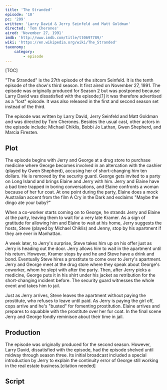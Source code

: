 ```yaml
---
title: 'The Stranded'
episode: '10'
pc: '209'
written: 'Larry David & Jerry Seinfeld and Matt Goldman'
directed: 'Tom Cherones'
aired: 'November 27, 1991'
imdb: 'http://www.imdb.com/title/tt0697789/'
wiki: 'https://en.wikipedia.org/wiki/The_Stranded'
taxonomy:
    category:
        - episode
---
```


[TOC]

"The Stranded" is the 27th episode of the sitcom Seinfeld. It is the tenth episode of the show's third season. It first aired on November 27, 1991. The episode was originally produced for Season 2 but was postponed because Larry David was dissatisfied with the episode;[1] it was therefore advertised as a "lost" episode. It was also released in the first and second season set instead of the third.

The episode was written by Larry David, Jerry Seinfeld and Matt Goldman and was directed by Tom Cherones. Besides the usual cast, other actors in the episode include: Michael Chiklis, Bobbi Jo Lathan, Gwen Shepherd, and Marcia Firesten.

## Plot

The episode begins with Jerry and George at a drug store to purchase medicine where George becomes involved in an altercation with the cashier (played by Gwen Shepherd), accusing her of short-changing him ten dollars. He is removed by the security guard. George gets invited to a party on Long Island and brings Elaine and Jerry with him. Jerry and Elaine have a bad time trapped in boring conversations, and Elaine confronts a woman because of her fur coat. At one point during the party, Elaine does a mock Australian accent from the film A Cry in the Dark and exclaims "Maybe the dingo ate your baby?"

When a co-worker starts coming on to George, he strands Jerry and Elaine at the party, leaving them to wait for a very late Kramer. As a sign of gratitude for allowing him and Elaine to wait at his home, Jerry suggests the hosts, Steve (played by Michael Chiklis) and Jenny, stop by his apartment if they are ever in Manhattan.

A week later, to Jerry's surprise, Steve takes him up on his offer just as Jerry is heading out the door. Jerry allows him to wait in the apartment until his return. However, Kramer stops by and he and Steve have a drink and bond. Eventually Steve hires a prostitute to come over to Jerry's apartment. Jerry and George meet at the drug store where they speak about George's coworker, whom he slept with after the party. Then, after Jerry picks a medicine, George puts it in his shirt under his jacket as retribution for the short-changing incident before. The security guard witnesses the whole event and takes him to jail.

Just as Jerry arrives, Steve leaves the apartment without paying the prostitute, who refuses to leave until paid. As Jerry is paying the girl off, cops arrive and he's "busted" for fomenting prostitution. Elaine arrives and prepares to squabble with the prostitute over her fur coat. In the final scene Jerry and George fondly reminisce about their time in jail.

## Production

The episode was originally produced for the second season. However, Larry David, dissatisfied with the episode, had the episode shelved until midway through season three. Its initial broadcast included a special introduction by Jerry to explain the continuity error of George still working in the real estate business.[citation needed]

## Script
